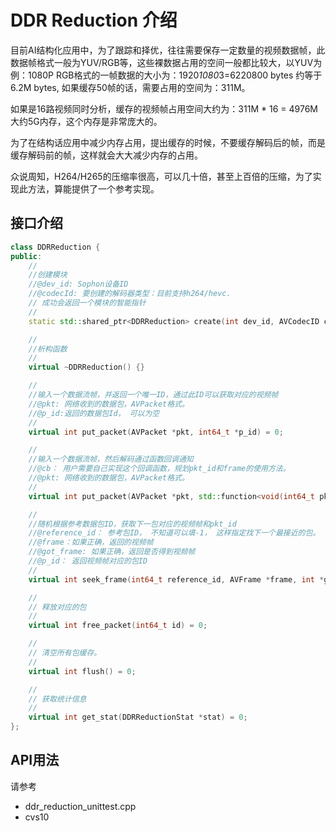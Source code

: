 # DDR Reduction 介绍
目前AI结构化应用中，为了跟踪和择优，往往需要保存一定数量的视频数据帧，此数据帧格式一般为YUV/RGB等，这些裸数据占用的空间一般都比较大，以YUV为例：1080P RGB格式的一帧数据的大小为：1920*1080*3=6220800 bytes 约等于6.2M bytes, 如果缓存50帧的话，需要占用的空间为：311M。  

如果是16路视频同时分析，缓存的视频帧占用空间大约为：311M * 16 = 4976M 大约5G内存，这个内存是非常庞大的。

为了在结构话应用中减少内存占用，提出缓存的时候，不要缓存解码后的帧，而是缓存解码前的帧，这样就会大大减少内存的占用。

众说周知，H264/H265的压缩率很高，可以几十倍，甚至上百倍的压缩，为了实现此方法，算能提供了一个参考实现。

## 接口介绍
``` C++
class DDRReduction {
public:
    //
    //创建模块
    //@dev_id: Sophon设备ID
    //@codecId: 要创建的解码器类型：目前支持h264/hevc.
    // 成功会返回一个模块的智能指针
    //
    static std::shared_ptr<DDRReduction> create(int dev_id, AVCodecID codecId);

    //
    //析构函数
    //
    virtual ~DDRReduction() {}

    //
    //输入一个数据流帧，并返回一个唯一ID，通过此ID可以获取对应的视频帧
    //@pkt: 网络收到的数据包，AVPacket格式。
    //@p_id:返回的数据包Id， 可以为空
    //
    virtual int put_packet(AVPacket *pkt, int64_t *p_id) = 0;

    //
    //输入一个数据流帧，然后解码通过函数回调通知
    //@cb： 用户需要自己实现这个回调函数，规划pkt_id和frame的使用方法。
    //@pkt: 网络收到的数据包，AVPacket格式。
    //
    virtual int put_packet(AVPacket *pkt, std::function<void(int64_t pkt_id, AVFrame* frame)> cb) = 0;

    //
    //随机根据参考数据包ID，获取下一包对应的视频帧和pkt_id
    //@reference_id： 参考包ID， 不知道可以填-1， 这样指定找下一个最接近的包。
    //@frame：如果正确，返回的视频帧
    //@got_frame: 如果正确，返回是否得到视频帧
    //@p_id： 返回视频帧对应的包ID
    //
    virtual int seek_frame(int64_t reference_id, AVFrame *frame, int *got_frame, int64_t *p_id) = 0;

    //
    // 释放对应的包
    //
    virtual int free_packet(int64_t id) = 0;

    //
    // 清空所有包缓存。
    //
    virtual int flush() = 0;

    //
    // 获取统计信息
    //
    virtual int get_stat(DDRReductionStat *stat) = 0;
};
```

## API用法

请参考
* ddr_reduction_unittest.cpp
* cvs10